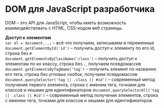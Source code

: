 # DOM для JavaScript разработчика

DOM &ndash; это API для JavaScript, чтобы иметь возможность взаимодействовать с HTML, CSS-кодом веб страницы.

**Доступ к элементам**<br />
`var el = document...;` &ndash; всё что получаем, записываем в переменные<br />
`document.getElementById('id')` &ndash; получить доступ к элементу по его id, строка без `#`<br />
`document.getElementsByClassName('class')` &ndash; получить доступ к элементам по их классу, строка без `.`, получаем псевдомассив<br />
`document.getElementsByTagName('tag')` &ndash; получить элемент по названию его тега, строка без угловых скобок, получаем псевдомассив<br />
`document.querySelector('tag || .class || #id')` &ndash; современный метод получения первого элемента, строка с именем тега, точками для классов и хешами для идентификаторов
`document.querySelectorAll('tag || .class || #id')` &ndash; современный метод получения элементов, строка с именем тега, точками для классов и хешами для идентификаторов
